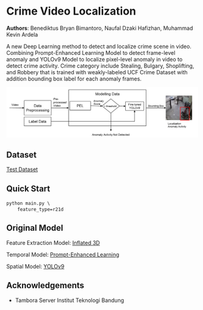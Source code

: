 # Crime Video Localization
**Authors**: Benediktus Bryan Bimantoro, Naufal Dzaki Hafizhan, Muhammad Kevin Ardela

A new Deep Learning method to detect and localize crime scene in video. Combining Prompt-Enhanced Learning Model to detect frame-level anomaly and YOLOv9 Model to localize pixel-level anomaly in video to detect crime activity. Crime category include Stealing, Bulgary, Shoplifting, and Robbery that is trained with weakly-labeled UCF Crime Dataset with addition bounding box label for each anomaly frames.

![image](https://github.com/benediktusbryan/CrimeVideoLocalization/blob/master/framework.png)

## Dataset

[Test Dataset](https://drive.google.com/drive/folders/13RrxLeV-nwSe6gIq4YcchsH82dPoKMjz?usp=sharing)

## Quick Start

```
python main.py \
    feature_type=r21d
```

## Original Model

Feature Extraction Model: [Inflated 3D](https://github.com/v-iashin/video_features)

Temporal Model: [Prompt-Enhanced Learning](https://github.com/yujiangpu20/PEL4VAD)

Spatial Model: [YOLOv9](https://github.com/wongkinyiu/yolov9)

## Acknowledgements

- Tambora Server Institut Teknologi Bandung
